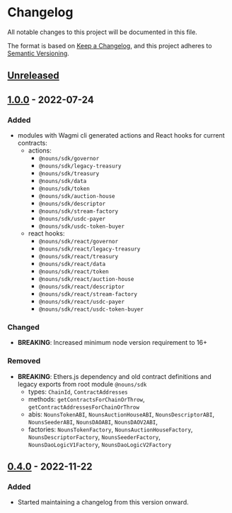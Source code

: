 # Changelog

All notable changes to this project will be documented in this file.

The format is based on [Keep a Changelog](https://keepachangelog.com/en/1.1.0/),
and this project adheres to [Semantic Versioning](https://semver.org/spec/v2.0.0.html).

## [Unreleased]

## [1.0.0] - 2022-07-24

### Added
- modules with Wagmi cli generated actions and React hooks for current contracts:
    - actions:
        - `@nouns/sdk/governor`
        - `@nouns/sdk/legacy-treasury`
        - `@nouns/sdk/treasury`
        - `@nouns/sdk/data`
        - `@nouns/sdk/token`
        - `@nouns/sdk/auction-house`
        - `@nouns/sdk/descriptor`
        - `@nouns/sdk/stream-factory`
        - `@nouns/sdk/usdc-payer`
        - `@nouns/sdk/usdc-token-buyer`
    - react hooks: 
        - `@nouns/sdk/react/governor`
        - `@nouns/sdk/react/legacy-treasury`
        - `@nouns/sdk/react/treasury`
        - `@nouns/sdk/react/data`
        - `@nouns/sdk/react/token`
        - `@nouns/sdk/react/auction-house`
        - `@nouns/sdk/react/descriptor`
        - `@nouns/sdk/react/stream-factory`
        - `@nouns/sdk/react/usdc-payer`
        - `@nouns/sdk/react/usdc-token-buyer`

### Changed
- **BREAKING**: Increased minimum node version requirement to 16+

### Removed
- **BREAKING**: Ethers.js dependency and old contract definitions and legacy exports from root module `@nouns/sdk`
    - types: `ChainId`, `ContractAddresses`
    - methods: `getContractsForChainOrThrow`, `getContractAddressesForChainOrThrow`
    - abis: `NounsTokenABI`, `NounsAuctionHouseABI`, `NounsDescriptorABI`, `NounsSeederABI`, `NounsDAOABI`, `NounsDAOV2ABI`,
    - factories: `NounsTokenFactory`, `NounsAuctionHouseFactory`, `NounsDescriptorFactory`, `NounsSeederFactory`, `NounsDaoLogicV1Factory`, `NounsDaoLogicV2Factory`

## [0.4.0] - 2022-11-22

### Added
- Started maintaining a changelog from this version onward.


[Unreleased]: https://github.com/nounsDAO/nouns-monorepo/tree/master/packages/nouns-sdk

[1.0.0]: https://github.com/nounsDAO/nouns-monorepo/tree/6e0b43054/packages/nouns-sdk

[0.4.0]: https://github.com/nounsDAO/nouns-monorepo/tree/6e75b03a5/packages/nouns-sdk
